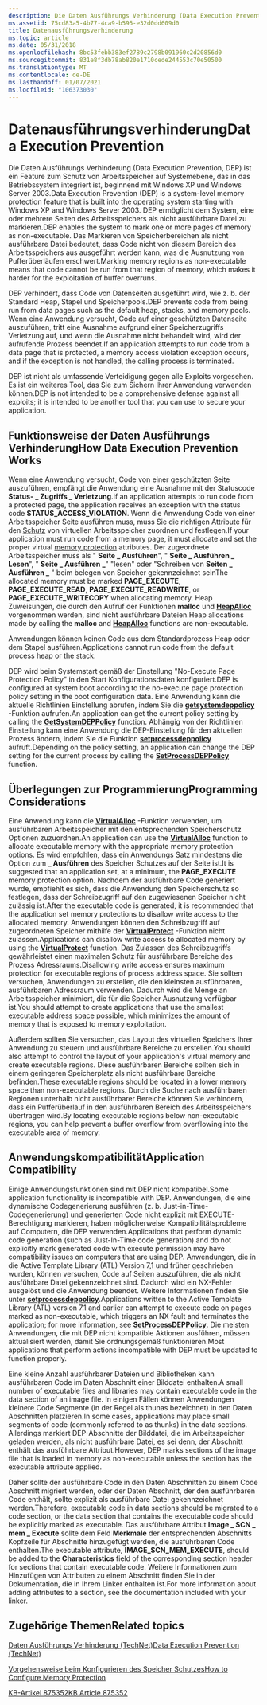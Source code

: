 ```yaml
---
description: Die Daten Ausführungs Verhinderung (Data Execution Prevention, DEP) ist ein Feature zum Schutz von Arbeitsspeicher auf Systemebene, das in das Betriebssystem integriert ist, beginnend mit Windows XP und Windows Server 2003.
ms.assetid: 75cd83a5-4b77-4ca9-b595-e32d0dd609d0
title: Datenausführungsverhinderung
ms.topic: article
ms.date: 05/31/2018
ms.openlocfilehash: 8bc53febb383ef2789c2798b091960c2d20856d0
ms.sourcegitcommit: 831e8f3db78ab820e1710cede244553c70e50500
ms.translationtype: MT
ms.contentlocale: de-DE
ms.lasthandoff: 01/07/2021
ms.locfileid: "106373030"
---
```

# <a name="data-execution-prevention"></a><span data-ttu-id="a93b3-103">Datenausführungsverhinderung</span><span class="sxs-lookup"><span data-stu-id="a93b3-103">Data Execution Prevention</span></span>

<span data-ttu-id="a93b3-104">Die Daten Ausführungs Verhinderung (Data Execution Prevention, DEP) ist ein Feature zum Schutz von Arbeitsspeicher auf Systemebene, das in das Betriebssystem integriert ist, beginnend mit Windows XP und Windows Server 2003.</span><span class="sxs-lookup"><span data-stu-id="a93b3-104">Data Execution Prevention (DEP) is a system-level memory protection feature that is built into the operating system starting with Windows XP and Windows Server 2003.</span></span> <span data-ttu-id="a93b3-105">DEP ermöglicht dem System, eine oder mehrere Seiten des Arbeitsspeichers als nicht ausführbare Datei zu markieren.</span><span class="sxs-lookup"><span data-stu-id="a93b3-105">DEP enables the system to mark one or more pages of memory as non-executable.</span></span> <span data-ttu-id="a93b3-106">Das Markieren von Speicherbereichen als nicht ausführbare Datei bedeutet, dass Code nicht von diesem Bereich des Arbeitsspeichers aus ausgeführt werden kann, was die Ausnutzung von Pufferüberläufen erschwert.</span><span class="sxs-lookup"><span data-stu-id="a93b3-106">Marking memory regions as non-executable means that code cannot be run from that region of memory, which makes it harder for the exploitation of buffer overruns.</span></span>

<span data-ttu-id="a93b3-107">DEP verhindert, dass Code von Datenseiten ausgeführt wird, wie z. b. der Standard Heap, Stapel und Speicherpools.</span><span class="sxs-lookup"><span data-stu-id="a93b3-107">DEP prevents code from being run from data pages such as the default heap, stacks, and memory pools.</span></span> <span data-ttu-id="a93b3-108">Wenn eine Anwendung versucht, Code auf einer geschützten Datenseite auszuführen, tritt eine Ausnahme aufgrund einer Speicherzugriffs Verletzung auf, und wenn die Ausnahme nicht behandelt wird, wird der aufrufende Prozess beendet.</span><span class="sxs-lookup"><span data-stu-id="a93b3-108">If an application attempts to run code from a data page that is protected, a memory access violation exception occurs, and if the exception is not handled, the calling process is terminated.</span></span>

<span data-ttu-id="a93b3-109">DEP ist nicht als umfassende Verteidigung gegen alle Exploits vorgesehen. Es ist ein weiteres Tool, das Sie zum Sichern Ihrer Anwendung verwenden können.</span><span class="sxs-lookup"><span data-stu-id="a93b3-109">DEP is not intended to be a comprehensive defense against all exploits; it is intended to be another tool that you can use to secure your application.</span></span>

## <a name="how-data-execution-prevention-works"></a><span data-ttu-id="a93b3-110">Funktionsweise der Daten Ausführungs Verhinderung</span><span class="sxs-lookup"><span data-stu-id="a93b3-110">How Data Execution Prevention Works</span></span>

<span data-ttu-id="a93b3-111">Wenn eine Anwendung versucht, Code von einer geschützten Seite auszuführen, empfängt die Anwendung eine Ausnahme mit der Statuscode **Status- \_ Zugriffs \_ Verletzung**.</span><span class="sxs-lookup"><span data-stu-id="a93b3-111">If an application attempts to run code from a protected page, the application receives an exception with the status code **STATUS\_ACCESS\_VIOLATION**.</span></span> <span data-ttu-id="a93b3-112">Wenn die Anwendung Code von einer Arbeitsspeicher Seite ausführen muss, muss Sie die richtigen Attribute für den [Schutz](memory-protection.md) von virtuellen Arbeitsspeicher zuordnen und festlegen.</span><span class="sxs-lookup"><span data-stu-id="a93b3-112">If your application must run code from a memory page, it must allocate and set the proper virtual [memory protection](memory-protection.md) attributes.</span></span> <span data-ttu-id="a93b3-113">Der zugeordnete Arbeitsspeicher muss als " **Seite \_ Ausführen**", " **Seite \_ Ausführen \_ Lesen**", " **Seite \_ Ausführen \_**" "lesen" oder "Schreiben von **Seiten \_ Ausführen \_** " beim belegen von Speicher gekennzeichnet sein</span><span class="sxs-lookup"><span data-stu-id="a93b3-113">The allocated memory must be marked **PAGE\_EXECUTE**, **PAGE\_EXECUTE\_READ**, **PAGE\_EXECUTE\_READWRITE**, or **PAGE\_EXECUTE\_WRITECOPY** when allocating memory.</span></span> <span data-ttu-id="a93b3-114">Heap Zuweisungen, die durch den Aufruf der Funktionen **malloc** und [**HeapAlloc**](/windows/desktop/api/HeapApi/nf-heapapi-heapalloc) vorgenommen werden, sind nicht ausführbare Dateien.</span><span class="sxs-lookup"><span data-stu-id="a93b3-114">Heap allocations made by calling the **malloc** and [**HeapAlloc**](/windows/desktop/api/HeapApi/nf-heapapi-heapalloc) functions are non-executable.</span></span>

<span data-ttu-id="a93b3-115">Anwendungen können keinen Code aus dem Standardprozess Heap oder dem Stapel ausführen.</span><span class="sxs-lookup"><span data-stu-id="a93b3-115">Applications cannot run code from the default process heap or the stack.</span></span>

<span data-ttu-id="a93b3-116">DEP wird beim Systemstart gemäß der Einstellung "No-Execute Page Protection Policy" in den Start Konfigurationsdaten konfiguriert.</span><span class="sxs-lookup"><span data-stu-id="a93b3-116">DEP is configured at system boot according to the no-execute page protection policy setting in the boot configuration data.</span></span> <span data-ttu-id="a93b3-117">Eine Anwendung kann die aktuelle Richtlinien Einstellung abrufen, indem Sie die [**getsystemdeppolicy**](/windows/desktop/api/WinBase/nf-winbase-getsystemdeppolicy) -Funktion aufrufen.</span><span class="sxs-lookup"><span data-stu-id="a93b3-117">An application can get the current policy setting by calling the [**GetSystemDEPPolicy**](/windows/desktop/api/WinBase/nf-winbase-getsystemdeppolicy) function.</span></span> <span data-ttu-id="a93b3-118">Abhängig von der Richtlinien Einstellung kann eine Anwendung die DEP-Einstellung für den aktuellen Prozess ändern, indem Sie die Funktion [**setprocessdeppolicy**](/windows/desktop/api/WinBase/nf-winbase-setprocessdeppolicy) aufruft.</span><span class="sxs-lookup"><span data-stu-id="a93b3-118">Depending on the policy setting, an application can change the DEP setting for the current process by calling the [**SetProcessDEPPolicy**](/windows/desktop/api/WinBase/nf-winbase-setprocessdeppolicy) function.</span></span>

## <a name="programming-considerations"></a><span data-ttu-id="a93b3-119">Überlegungen zur Programmierung</span><span class="sxs-lookup"><span data-stu-id="a93b3-119">Programming Considerations</span></span>

<span data-ttu-id="a93b3-120">Eine Anwendung kann die [**VirtualAlloc**](/windows/win32/api/memoryapi/nf-memoryapi-virtualalloc) -Funktion verwenden, um ausführbaren Arbeitsspeicher mit den entsprechenden Speicherschutz Optionen zuzuordnen.</span><span class="sxs-lookup"><span data-stu-id="a93b3-120">An application can use the [**VirtualAlloc**](/windows/win32/api/memoryapi/nf-memoryapi-virtualalloc) function to allocate executable memory with the appropriate memory protection options.</span></span> <span data-ttu-id="a93b3-121">Es wird empfohlen, dass ein Anwendungs Satz mindestens die Option zum **\_ Ausführen** des Speicher Schutzes auf der Seite ist.</span><span class="sxs-lookup"><span data-stu-id="a93b3-121">It is suggested that an application set, at a minimum, the **PAGE\_EXECUTE** memory protection option.</span></span> <span data-ttu-id="a93b3-122">Nachdem der ausführbare Code generiert wurde, empfiehlt es sich, dass die Anwendung den Speicherschutz so festlegen, dass der Schreibzugriff auf den zugewiesenen Speicher nicht zulässig ist.</span><span class="sxs-lookup"><span data-stu-id="a93b3-122">After the executable code is generated, it is recommended that the application set memory protections to disallow write access to the allocated memory.</span></span> <span data-ttu-id="a93b3-123">Anwendungen können den Schreibzugriff auf zugeordneten Speicher mithilfe der [**VirtualProtect**](/windows/win32/api/memoryapi/nf-memoryapi-virtualprotect) -Funktion nicht zulassen.</span><span class="sxs-lookup"><span data-stu-id="a93b3-123">Applications can disallow write access to allocated memory by using the [**VirtualProtect**](/windows/win32/api/memoryapi/nf-memoryapi-virtualprotect) function.</span></span> <span data-ttu-id="a93b3-124">Das Zulassen des Schreibzugriffs gewährleistet einen maximalen Schutz für ausführbare Bereiche des Prozess Adressraums.</span><span class="sxs-lookup"><span data-stu-id="a93b3-124">Disallowing write access ensures maximum protection for executable regions of process address space.</span></span> <span data-ttu-id="a93b3-125">Sie sollten versuchen, Anwendungen zu erstellen, die den kleinsten ausführbaren, ausführbaren Adressraum verwenden. Dadurch wird die Menge an Arbeitsspeicher minimiert, die für die Speicher Ausnutzung verfügbar ist.</span><span class="sxs-lookup"><span data-stu-id="a93b3-125">You should attempt to create applications that use the smallest executable address space possible, which minimizes the amount of memory that is exposed to memory exploitation.</span></span>

<span data-ttu-id="a93b3-126">Außerdem sollten Sie versuchen, das Layout des virtuellen Speichers Ihrer Anwendung zu steuern und ausführbare Bereiche zu erstellen.</span><span class="sxs-lookup"><span data-stu-id="a93b3-126">You should also attempt to control the layout of your application's virtual memory and create executable regions.</span></span> <span data-ttu-id="a93b3-127">Diese ausführbaren Bereiche sollten sich in einem geringeren Speicherplatz als nicht ausführbare Bereiche befinden.</span><span class="sxs-lookup"><span data-stu-id="a93b3-127">These executable regions should be located in a lower memory space than non-executable regions.</span></span> <span data-ttu-id="a93b3-128">Durch die Suche nach ausführbaren Regionen unterhalb nicht ausführbarer Bereiche können Sie verhindern, dass ein Pufferüberlauf in den ausführbaren Bereich des Arbeitsspeichers übertragen wird.</span><span class="sxs-lookup"><span data-stu-id="a93b3-128">By locating executable regions below non-executable regions, you can help prevent a buffer overflow from overflowing into the executable area of memory.</span></span>

## <a name="application-compatibility"></a><span data-ttu-id="a93b3-129">Anwendungskompatibilität</span><span class="sxs-lookup"><span data-stu-id="a93b3-129">Application Compatibility</span></span>

<span data-ttu-id="a93b3-130">Einige Anwendungsfunktionen sind mit DEP nicht kompatibel.</span><span class="sxs-lookup"><span data-stu-id="a93b3-130">Some application functionality is incompatible with DEP.</span></span> <span data-ttu-id="a93b3-131">Anwendungen, die eine dynamische Codegenerierung ausführen (z. b. Just-in-Time-Codegenerierung) und generierten Code nicht explizit mit EXECUTE-Berechtigung markieren, haben möglicherweise Kompatibilitätsprobleme auf Computern, die DEP verwenden.</span><span class="sxs-lookup"><span data-stu-id="a93b3-131">Applications that perform dynamic code generation (such as Just-In-Time code generation) and do not explicitly mark generated code with execute permission may have compatibility issues on computers that are using DEP.</span></span> <span data-ttu-id="a93b3-132">Anwendungen, die in die Active Template Library (ATL) Version 7,1 und früher geschrieben wurden, können versuchen, Code auf Seiten auszuführen, die als nicht ausführbare Datei gekennzeichnet sind. Dadurch wird ein NX-Fehler ausgelöst und die Anwendung beendet. Weitere Informationen finden Sie unter [**setprocessdeppolicy**](/windows/desktop/api/WinBase/nf-winbase-setprocessdeppolicy).</span><span class="sxs-lookup"><span data-stu-id="a93b3-132">Applications written to the Active Template Library (ATL) version 7.1 and earlier can attempt to execute code on pages marked as non-executable, which triggers an NX fault and terminates the application; for more information, see [**SetProcessDEPPolicy**](/windows/desktop/api/WinBase/nf-winbase-setprocessdeppolicy).</span></span> <span data-ttu-id="a93b3-133">Die meisten Anwendungen, die mit DEP nicht kompatible Aktionen ausführen, müssen aktualisiert werden, damit Sie ordnungsgemäß funktionieren.</span><span class="sxs-lookup"><span data-stu-id="a93b3-133">Most applications that perform actions incompatible with DEP must be updated to function properly.</span></span>

<span data-ttu-id="a93b3-134">Eine kleine Anzahl ausführbarer Dateien und Bibliotheken kann ausführbaren Code im Daten Abschnitt einer Bilddatei enthalten.</span><span class="sxs-lookup"><span data-stu-id="a93b3-134">A small number of executable files and libraries may contain executable code in the data section of an image file.</span></span> <span data-ttu-id="a93b3-135">In einigen Fällen können Anwendungen kleinere Code Segmente (in der Regel als thunas bezeichnet) in den Daten Abschnitten platzieren.</span><span class="sxs-lookup"><span data-stu-id="a93b3-135">In some cases, applications may place small segments of code (commonly referred to as thunks) in the data sections.</span></span> <span data-ttu-id="a93b3-136">Allerdings markiert DEP-Abschnitte der Bilddatei, die im Arbeitsspeicher geladen werden, als nicht ausführbare Datei, es sei denn, der Abschnitt enthält das ausführbare Attribut.</span><span class="sxs-lookup"><span data-stu-id="a93b3-136">However, DEP marks sections of the image file that is loaded in memory as non-executable unless the section has the executable attribute applied.</span></span>

<span data-ttu-id="a93b3-137">Daher sollte der ausführbare Code in den Daten Abschnitten zu einem Code Abschnitt migriert werden, oder der Daten Abschnitt, der den ausführbaren Code enthält, sollte explizit als ausführbare Datei gekennzeichnet werden.</span><span class="sxs-lookup"><span data-stu-id="a93b3-137">Therefore, executable code in data sections should be migrated to a code section, or the data section that contains the executable code should be explicitly marked as executable.</span></span> <span data-ttu-id="a93b3-138">Das ausführbare Attribut **Image \_ SCN \_ mem \_ Execute** sollte dem Feld **Merkmale** der entsprechenden Abschnitts Kopfzeile für Abschnitte hinzugefügt werden, die ausführbaren Code enthalten.</span><span class="sxs-lookup"><span data-stu-id="a93b3-138">The executable attribute, **IMAGE\_SCN\_MEM\_EXECUTE**, should be added to the **Characteristics** field of the corresponding section header for sections that contain executable code.</span></span> <span data-ttu-id="a93b3-139">Weitere Informationen zum Hinzufügen von Attributen zu einem Abschnitt finden Sie in der Dokumentation, die in Ihrem Linker enthalten ist.</span><span class="sxs-lookup"><span data-stu-id="a93b3-139">For more information about adding attributes to a section, see the documentation included with your linker.</span></span>

## <a name="related-topics"></a><span data-ttu-id="a93b3-140">Zugehörige Themen</span><span class="sxs-lookup"><span data-stu-id="a93b3-140">Related topics</span></span>

<dl> <dt>

<span data-ttu-id="a93b3-141">[Daten Ausführungs Verhinderung (TechNet)](/previous-versions/windows/it-pro/windows-xp/bb457155(v=technet.10))</span><span class="sxs-lookup"><span data-stu-id="a93b3-141">[Data Execution Prevention (TechNet)](/previous-versions/windows/it-pro/windows-xp/bb457155(v=technet.10))</span></span>
</dt> <dt>

[<span data-ttu-id="a93b3-142">Vorgehensweise beim Konfigurieren des Speicher Schutzes</span><span class="sxs-lookup"><span data-stu-id="a93b3-142">How to Configure Memory Protection</span></span>](https://www.microsoft.com/technet/security/prodtech/windowsxp/depcnfxp.mspx)
</dt> <dt>

[<span data-ttu-id="a93b3-143">KB-Artikel 875352</span><span class="sxs-lookup"><span data-stu-id="a93b3-143">KB Article 875352</span></span>](https://support.microsoft.com/kb/875352)
</dt> </dl>

 

 
